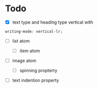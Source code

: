 # Todo

- [x] text type and heading type vertical with

```css
writing-mode: vertical-lr;
```

- [ ] list atom

  - [ ] item atom

- [ ] image atom

  - [ ] spinning propterty

- [ ] text indention property
